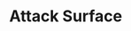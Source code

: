<!-- .slide: data-state="section-break" id="section-break-3.1" data-timing="10s" -->
# Attack Surface


